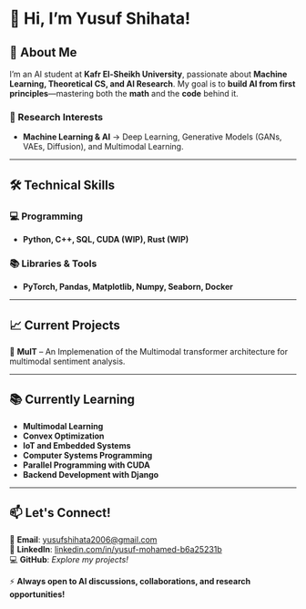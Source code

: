  # 👋 **Hi, I’m Yusuf Shihata!**  

## 🚀 **About Me**  
I’m an AI student at **Kafr El-Sheikh University**, passionate about **Machine Learning, Theoretical CS, and AI Research**. My goal is to **build AI from first principles**—mastering both the **math** and the **code** behind it.  

### **🔬 Research Interests**  
- **Machine Learning & AI** → Deep Learning, Generative Models (GANs, VAEs, Diffusion), and Multimodal Learning. 

---

## 🛠️ **Technical Skills**  
### **💻 Programming**  
- **Python, C++, SQL, CUDA (WIP), Rust (WIP)**  

### **📚 Libraries & Tools**  
- **PyTorch, Pandas, Matplotlib, Numpy, Seaborn, Docker**  

---

## 📈 **Current Projects**  
🔹 **MulT** – An Implemenation of the Multimodal transformer architecture for multimodal sentiment analysis.


---

## 📚 **Currently Learning**  
- **Multimodal Learning**  
- **Convex Optimization**  
- **IoT and Embedded Systems**
- **Computer Systems Programming**
- **Parallel Programming with CUDA**
- **Backend Development with Django**

---

## 📫 **Let's Connect!**  
📩 **Email**: yusufshihata2006@gmail.com  
🔗 **LinkedIn**: [linkedin.com/in/yusuf-mohamed-b6a25231b](https://www.linkedin.com/in/yusuf-mohamed-b6a25231b)  
💻 **GitHub**: *Explore my projects!*  

⚡ **Always open to AI discussions, collaborations, and research opportunities!**  
